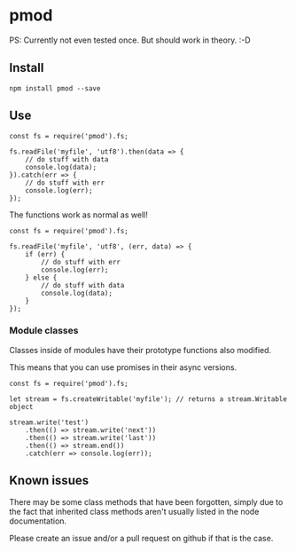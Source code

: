 # pmod

PS: Currently not even tested once. But should work in theory. :-D

## Install

	npm install pmod --save

## Use

	const fs = require('pmod').fs;
	
	fs.readFile('myfile', 'utf8').then(data => {
		// do stuff with data
		console.log(data);
	}).catch(err => {
		// do stuff with err
		console.log(err);
	});

The functions work as normal as well!

	const fs = require('pmod').fs;
	
	fs.readFile('myfile', 'utf8', (err, data) => {
		if (err) {
			// do stuff with err
			console.log(err);
		} else {
			// do stuff with data
			console.log(data);
		}
	});

### Module classes

Classes inside of modules have their prototype functions also modified.

This means that you can use promises in their async versions.

	const fs = require('pmod').fs;
	
	let stream = fs.createWritable('myfile'); // returns a stream.Writable object
	
	stream.write('test')
		.then(() => stream.write('next'))
		.then(() => stream.write('last'))
		.then(() => stream.end())
		.catch(err => console.log(err));

## Known issues

There may be some class methods that have been forgotten, simply due to the fact that inherited class methods aren't usually listed in the node documentation.

Please create an issue and/or a pull request on github if that is the case.